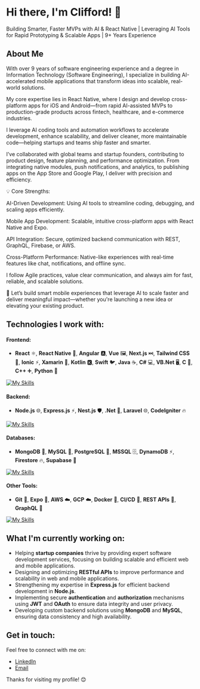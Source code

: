 # Hi there, I'm Clifford! 👋

Building Smarter, Faster MVPs with AI & React Native | Leveraging AI Tools for Rapid Prototyping & Scalable Apps | 9+ Years Experience

## About Me

With over 9 years of software engineering experience and a degree in Information Technology (Software Engineering), I specialize in building AI-accelerated mobile applications that transform ideas into scalable, real-world solutions.

My core expertise lies in React Native, where I design and develop cross-platform apps for iOS and Android—from rapid AI-assisted MVPs to production-grade products across fintech, healthcare, and e-commerce industries.

I leverage AI coding tools and automation workflows to accelerate development, enhance scalability, and deliver cleaner, more maintainable code—helping startups and teams ship faster and smarter.

I’ve collaborated with global teams and startup founders, contributing to product design, feature planning, and performance optimization. From integrating native modules, push notifications, and analytics, to publishing apps on the App Store and Google Play, I deliver with precision and efficiency.

💡 Core Strengths:

AI-Driven Development: Using AI tools to streamline coding, debugging, and scaling apps efficiently.

Mobile App Development: Scalable, intuitive cross-platform apps with React Native and Expo.

API Integration: Secure, optimized backend communication with REST, GraphQL, Firebase, or AWS.

Cross-Platform Performance: Native-like experiences with real-time features like chat, notifications, and offline sync.

I follow Agile practices, value clear communication, and always aim for fast, reliable, and scalable solutions.

🚀 Let’s build smart mobile experiences that leverage AI to scale faster and deliver meaningful impact—whether you're launching a new idea or elevating your existing product.

## Technologies I work with:

#### Frontend:
- **React** ⚛️, **React Native** 📱, **Angular** 🅰️, **Vue** 🖼️, **Next.js** ⏭️, **Tailwind CSS** 🎨, **Ionic** ⚡, **Xamarin** 📱, **Kotlin** 🅺, **Swift** 🐦, **Java** ☕, **C#** 💻, **VB.Net** 🖥️, **C** 🔵, **C++** ➕, **Python** 🐍

[![My Skills](https://skillicons.dev/icons?i=react,redux,angular,vue,nextjs,tailwind,materialui,kotlin,flutter,swift,java,cs,ts,js,css,html&theme=light)](https://skillicons.dev)

#### Backend:
- **Node.js** 🌐, **Express.js** ⚡, **Nest.js** 🛡️, **.Net** 💼, **Laravel** 🌐, **CodeIgniter** 🔥

[![My Skills](https://skillicons.dev/icons?i=nodejs,dotnet,cs,laravel,nestjs,express,firebase,supabase&theme=light)](https://skillicons.dev)

#### Databases:
- **MongoDB** 🍃, **MySQL** 🐬, **PostgreSQL** 🐘, **MSSQL** 🗄️, **DynamoDB** ⚡, **Firestore** 🔥, **Supabase** 🧪

[![My Skills](https://skillicons.dev/icons?i=mongodb,mysql,dynamodb,firebase,supabase&theme=light)](https://skillicons.dev)


#### Other Tools:
- **Git** 🐙, **Expo** 📱, **AWS** ☁️, **GCP** ☁️, **Docker** 🐳, **CI/CD** 🔄, **REST APIs** 🔗, **GraphQL** 🧬

[![My Skills](https://skillicons.dev/icons?i=git,aws,gcp,docker,graphql,figma,bitbucket,github,sentry,jest&theme=light)](https://skillicons.dev)

## What I'm currently working on:

- Helping **startup companies** thrive by providing expert software development services, focusing on building scalable and efficient web and mobile applications.
- Designing and optimizing **RESTful APIs** to improve performance and scalability in web and mobile applications.
- Strengthening my expertise in **Express.js** for efficient backend development in **Node.js**.
- Implementing secure **authentication** and **authorization** mechanisms using **JWT** and **OAuth** to ensure data integrity and user privacy.
- Developing custom backend solutions using **MongoDB** and **MySQL**, ensuring data consistency and high availability.


## Get in touch:

Feel free to connect with me on:

- [LinkedIn](https://www.linkedin.com/in/cliffordfrancisco/)
- [Email](cliffordc.francisco@gmail.com)

Thanks for visiting my profile! 😊
